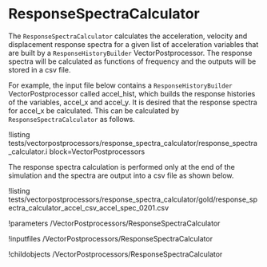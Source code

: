 # ResponseSpectraCalculator
The `ResponseSpectraCalculator` calculates the acceleration, velocity and displacement response spectra for a given list of acceleration variables that are built by a `ResponseHistoryBuilder` VectorPostprocessor. The response spectra will be calculated as functions of frequency and the outputs will be stored in a csv file.

For example, the input file below contains a `ResponseHistoryBuilder` VectorPostprocessor called accel_hist, which builds the response histories of the variables, accel_x and accel_y. It is desired that the response spectra for accel_x be calculated. This can be calculated by `ResponseSpectraCalculator` as follows.

!listing tests/vectorpostprocessors/response_spectra_calculator/response_spectra_calculator.i block=VectorPostprocessors

The response spectra calculation is performed only at the end of the simulation and the spectra are output into a csv file as shown below.

!listing tests/vectorpostprocessors/response_spectra_calculator/gold/response_spectra_calculator_accel_csv_accel_spec_0201.csv

!parameters /VectorPostprocessors/ResponseSpectraCalculator

!inputfiles /VectorPostprocessors/ResponseSpectraCalculator

!childobjects /VectorPostprocessors/ResponseSpectraCalculator
